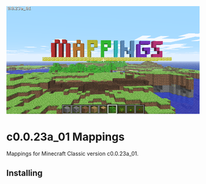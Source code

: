 <p align="center">
    <img src="logo.png">
</p>

# c0.0.23a_01 Mappings

Mappings for Minecraft Classic version c0.0.23a_01.

## Installing
<under construction>
